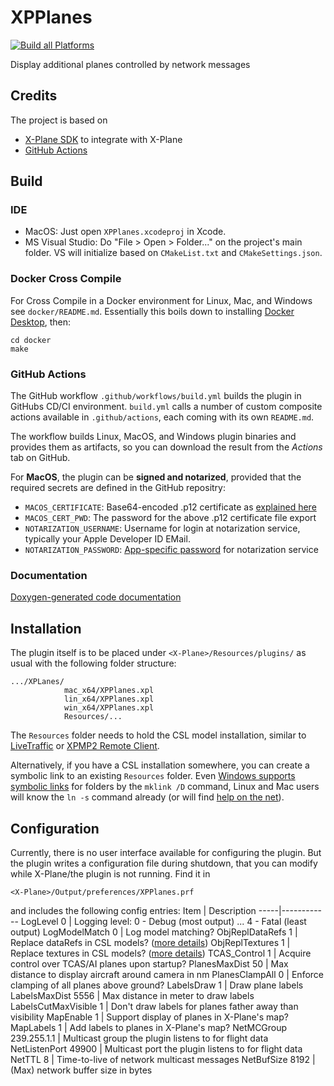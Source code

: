 # XPPlanes

[![Build all Platforms](https://github.com/TwinFan/XPPlanes/actions/workflows/build.yml/badge.svg)](https://github.com/TwinFan/XPPlanes/actions/workflows/build.yml)

Display additional planes controlled by network messages

## Credits
The project is based on
- [X-Plane SDK](https://developer.x-plane.com/sdk/plugin-sdk-documents/) to integrate with X-Plane
- [GitHub Actions](https://docs.github.com/en/actions)

## Build

### IDE

- MacOS: Just open `XPPlanes.xcodeproj` in Xcode.
- MS Visual Studio: Do "File > Open > Folder..." on the project's main folder.
  VS will initialize based on `CMakeList.txt` and `CMakeSettings.json`.

### Docker Cross Compile

For Cross Compile in a Docker environment for Linux, Mac, and Windows see `docker/README.md`.
Essentially this boils down to installing [Docker Desktop](https://www.docker.com/products/docker-desktop), then:
```
cd docker
make
```

### GitHub Actions

The GitHub workflow `.github/workflows/build.yml` builds the plugin in GitHubs CD/CI environment.
`build.yml` calls a number of custom composite actions available in `.github/actions`,
each coming with its own `README.md`.

The workflow builds Linux, MacOS, and Windows plugin binaries and provides them as artifacts,
so you can download the result from the _Actions_ tab on GitHub.

For **MacOS**, the plugin can be **signed and notarized**, provided that the required secrets are defined in the GitHub repositry:
- `MACOS_CERTIFICATE`: Base64-encoded .p12 certificate as
  [explained here](https://localazy.com/blog/how-to-automatically-sign-macos-apps-using-github-actions#lets-get-started)
- `MACOS_CERT_PWD`: The password for the above .p12 certificate file export
- `NOTARIZATION_USERNAME`: Username for login at notarization service, typically your Apple Developer ID EMail.
- `NOTARIZATION_PASSWORD`: [App-specific password](https://support.apple.com/en-gb/HT204397) for notarization service

### Documentation

[Doxygen-generated code documentation](https://twinfan.github.io/XPPlanes/html/index.html)

## Installation

The plugin itself is to be placed under `<X-Plane>/Resources/plugins/` as usual with the following folder structure:
```
.../XPLanes/
            mac_x64/XPPlanes.xpl
            lin_x64/XPPlanes.xpl
            win_x64/XPPlanes.xpl
            Resources/...
```
The `Resources` folder needs to hold the CSL model installation, similar to [LiveTraffic](https://twinfan.gitbook.io/livetraffic/setup/installation/step-by-step#csl-model-installation) or [XPMP2 Remote Client](https://twinfan.gitbook.io/livetraffic/setup/installation/xpmp2-remote-client#standard-setup-with-external-visuals).

Alternatively, if you have a CSL installation somewhere, you can create a symbolic link to an existing `Resources` folder. Even [Windows supports symbolic links](https://www.maketecheasier.com/create-symbolic-links-windows10/) for folders by the `mklink /D` command, Linux and Mac users will know the `ln -s` command already (or will find [help on the net](https://osxdaily.com/2015/08/06/make-symbolic-links-command-line-mac-os-x/)).

## Configuration

Currently, there is no user interface available for configuring the plugin. But the plugin writes a configuration file during shutdown, that you can modify while X-Plane/the plugin is not running. Find it in
```
<X-Plane>/Output/preferences/XPPlanes.prf
```
and includes the following config entries:
Item | Description
-----|------------
LogLevel 0 | Logging level: 0 - Debug (most output) ... 4 - Fatal (least output)
LogModelMatch 0 | Log model matching?
ObjReplDataRefs 1 | Replace dataRefs in CSL models? ([more details](https://twinfan.github.io/XPMP2/CopyingObjFiles.html))
ObjReplTextures 1 | Replace textures in CSL models? ([more details](https://twinfan.github.io/XPMP2/CopyingObjFiles.html))
TCAS_Control 1 | Acquire control over TCAS/AI planes upon startup?
PlanesMaxDist 50 | Max distance to display aircraft around camera in nm
PlanesClampAll 0 | Enforce clamping of all planes above ground?
LabelsDraw 1 | Draw plane labels
LabelsMaxDist 5556 | Max distance in meter to draw labels
LabelsCutMaxVisible 1 | Don't draw labels for planes father away than visibility
MapEnable 1 | Support display of planes in X-Plane's map?
MapLabels 1 | Add labels to planes in X-Plane's map?
NetMCGroup 239.255.1.1 | Multicast group the plugin listens to for flight data
NetListenPort 49900 | Multicast port the plugin listens to for flight data
NetTTL 8 | Time-to-live of network multicast messages
NetBufSize 8192 | (Max) network buffer size in bytes

